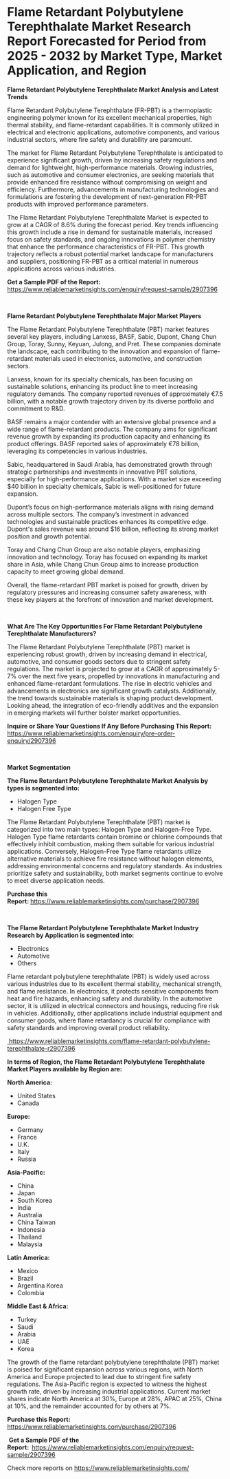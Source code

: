 <p><h1>Flame Retardant Polybutylene Terephthalate Market Research Report Forecasted for Period from 2025 -  2032 by Market Type, Market Application, and Region</h1></p><p><strong>Flame Retardant Polybutylene Terephthalate Market Analysis and Latest Trends</strong></p>
<p><p>Flame Retardant Polybutylene Terephthalate (FR-PBT) is a thermoplastic engineering polymer known for its excellent mechanical properties, high thermal stability, and flame-retardant capabilities. It is commonly utilized in electrical and electronic applications, automotive components, and various industrial sectors, where fire safety and durability are paramount.</p><p>The market for Flame Retardant Polybutylene Terephthalate is anticipated to experience significant growth, driven by increasing safety regulations and demand for lightweight, high-performance materials. Growing industries, such as automotive and consumer electronics, are seeking materials that provide enhanced fire resistance without compromising on weight and efficiency. Furthermore, advancements in manufacturing technologies and formulations are fostering the development of next-generation FR-PBT products with improved performance parameters.</p><p>The Flame Retardant Polybutylene Terephthalate Market is expected to grow at a CAGR of 8.6% during the forecast period. Key trends influencing this growth include a rise in demand for sustainable materials, increased focus on safety standards, and ongoing innovations in polymer chemistry that enhance the performance characteristics of FR-PBT. This growth trajectory reflects a robust potential market landscape for manufacturers and suppliers, positioning FR-PBT as a critical material in numerous applications across various industries.</p></p>
<p><strong>Get a Sample PDF of the Report:&nbsp;</strong> <a href="https://www.reliablemarketinsights.com/enquiry/request-sample/2907396?utm_campaign=3065&utm_medium=2&utm_source=Github&utm_content=ia&utm_term=12032025&utm_id=flame-retardant-polybutylene-terephthalate">https://www.reliablemarketinsights.com/enquiry/request-sample/2907396</a></p>
<p>&nbsp;</p>
<p><strong>Flame Retardant Polybutylene Terephthalate Major Market Players</strong></p>
<p><p>The Flame Retardant Polybutylene Terephthalate (PBT) market features several key players, including Lanxess, BASF, Sabic, Dupont, Chang Chun Group, Toray, Sunny, Keyuan, Julong, and Pret. These companies dominate the landscape, each contributing to the innovation and expansion of flame-retardant materials used in electronics, automotive, and construction sectors.</p><p>Lanxess, known for its specialty chemicals, has been focusing on sustainable solutions, enhancing its product line to meet increasing regulatory demands. The company reported revenues of approximately €7.5 billion, with a notable growth trajectory driven by its diverse portfolio and commitment to R&D.</p><p>BASF remains a major contender with an extensive global presence and a wide range of flame-retardant products. The company aims for significant revenue growth by expanding its production capacity and enhancing its product offerings. BASF reported sales of approximately €78 billion, leveraging its competencies in various industries.</p><p>Sabic, headquartered in Saudi Arabia, has demonstrated growth through strategic partnerships and investments in innovative PBT solutions, especially for high-performance applications. With a market size exceeding $40 billion in specialty chemicals, Sabic is well-positioned for future expansion.</p><p>Dupont’s focus on high-performance materials aligns with rising demand across multiple sectors. The company’s investment in advanced technologies and sustainable practices enhances its competitive edge. Dupont's sales revenue was around $16 billion, reflecting its strong market position and growth potential.</p><p>Toray and Chang Chun Group are also notable players, emphasizing innovation and technology. Toray has focused on expanding its market share in Asia, while Chang Chun Group aims to increase production capacity to meet growing global demand.</p><p>Overall, the flame-retardant PBT market is poised for growth, driven by regulatory pressures and increasing consumer safety awareness, with these key players at the forefront of innovation and market development.</p></p>
<p>&nbsp;</p>
<p><strong>What Are The Key Opportunities For Flame Retardant Polybutylene Terephthalate Manufacturers?</strong></p>
<p><p>The Flame Retardant Polybutylene Terephthalate (PBT) market is experiencing robust growth, driven by increasing demand in electrical, automotive, and consumer goods sectors due to stringent safety regulations. The market is projected to grow at a CAGR of approximately 5-7% over the next five years, propelled by innovations in manufacturing and enhanced flame-retardant formulations. The rise in electric vehicles and advancements in electronics are significant growth catalysts. Additionally, the trend towards sustainable materials is shaping product development. Looking ahead, the integration of eco-friendly additives and the expansion in emerging markets will further bolster market opportunities.</p></p>
<p><strong>Inquire or Share Your Questions If Any Before Purchasing This Report:</strong> <a href="https://www.reliablemarketinsights.com/enquiry/pre-order-enquiry/2907396?utm_campaign=3065&utm_medium=2&utm_source=Github&utm_content=ia&utm_term=12032025&utm_id=flame-retardant-polybutylene-terephthalate">https://www.reliablemarketinsights.com/enquiry/pre-order-enquiry/2907396</a></p>
<p>&nbsp;</p>
<p><strong>Market Segmentation</strong></p>
<p><strong>The Flame Retardant Polybutylene Terephthalate Market Analysis by types is segmented into:</strong></p>
<p><ul><li>Halogen Type</li><li>Halogen Free Type</li></ul></p>
<p><p>The Flame Retardant Polybutylene Terephthalate (PBT) market is categorized into two main types: Halogen Type and Halogen-Free Type. Halogen Type flame retardants contain bromine or chlorine compounds that effectively inhibit combustion, making them suitable for various industrial applications. Conversely, Halogen-Free Type flame retardants utilize alternative materials to achieve fire resistance without halogen elements, addressing environmental concerns and regulatory standards. As industries prioritize safety and sustainability, both market segments continue to evolve to meet diverse application needs.</p></p>
<p><strong>Purchase this Report:&nbsp;</strong><a href="https://www.reliablemarketinsights.com/purchase/2907396?utm_campaign=3065&utm_medium=2&utm_source=Github&utm_content=ia&utm_term=12032025&utm_id=flame-retardant-polybutylene-terephthalate">https://www.reliablemarketinsights.com/purchase/2907396</a></p>
<p>&nbsp;</p>
<p><strong>The Flame Retardant Polybutylene Terephthalate Market Industry Research by Application is segmented into:</strong></p>
<p><ul><li>Electronics</li><li>Automotive</li><li>Others</li></ul></p>
<p><p>Flame retardant polybutylene terephthalate (PBT) is widely used across various industries due to its excellent thermal stability, mechanical strength, and flame resistance. In electronics, it protects sensitive components from heat and fire hazards, enhancing safety and durability. In the automotive sector, it is utilized in electrical connectors and housings, reducing fire risk in vehicles. Additionally, other applications include industrial equipment and consumer goods, where flame retardancy is crucial for compliance with safety standards and improving overall product reliability.</p></p>
<p><a href="https://www.reliablemarketinsights.com/flame-retardant-polybutylene-terephthalate-r2907396?utm_campaign=3065&utm_medium=2&utm_source=Github&utm_content=ia&utm_term=12032025&utm_id=flame-retardant-polybutylene-terephthalate">&nbsp;https://www.reliablemarketinsights.com/flame-retardant-polybutylene-terephthalate-r2907396</a></p>
<p><strong>In terms of Region, the Flame Retardant Polybutylene Terephthalate Market Players available by Region are:</strong></p>
<p>
    <p> <strong> North America: </strong>
        <ul>
            <li>United States</li>
            <li>Canada</li>
        </ul>
        </p> 
    <p> <strong> Europe: </strong>
        <ul>
            <li>Germany</li>
            <li>France</li>
            <li>U.K.</li>
            <li>Italy</li>
            <li>Russia</li>
        </ul>
        </p> 
    <p> <strong> Asia-Pacific: </strong>
        <ul>
            <li>China</li>
            <li>Japan</li>
            <li>South Korea</li>
            <li>India</li>
            <li>Australia</li>
            <li>China Taiwan</li>
            <li>Indonesia</li>
            <li>Thailand</li>
            <li>Malaysia</li>
        </ul>
        </p> 
    <p> <strong> Latin America: </strong>
        <ul>
            <li>Mexico</li>
            <li>Brazil</li>
            <li>Argentina Korea</li>
            <li>Colombia</li>
        </ul>
        </p> 
    <p> <strong> Middle East & Africa: </strong>
        <ul>
            <li>Turkey</li>
            <li>Saudi</li>
            <li>Arabia</li>
            <li>UAE</li>
            <li>Korea</li>
        </ul>
    </p>
    </p>
<p><p>The growth of the flame retardant polybutylene terephthalate (PBT) market is poised for significant expansion across various regions, with North America and Europe projected to lead due to stringent fire safety regulations. The Asia-Pacific region is expected to witness the highest growth rate, driven by increasing industrial applications. Current market shares indicate North America at 30%, Europe at 28%, APAC at 25%, China at 10%, and the remainder accounted for by others at 7%.</p></p>
<p><strong>Purchase this Report: </strong><a href="https://www.reliablemarketinsights.com/purchase/2907396?utm_campaign=3065&utm_medium=2&utm_source=Github&utm_content=ia&utm_term=12032025&utm_id=flame-retardant-polybutylene-terephthalate">https://www.reliablemarketinsights.com/purchase/2907396</a></p>
<p>&nbsp;<strong>Get a Sample PDF of the Report:&nbsp;&nbsp;</strong><a href="https://www.reliablemarketinsights.com/enquiry/request-sample/2907396?utm_campaign=3065&utm_medium=2&utm_source=Github&utm_content=ia&utm_term=12032025&utm_id=flame-retardant-polybutylene-terephthalate">https://www.reliablemarketinsights.com/enquiry/request-sample/2907396</a></p>
<p><strong></strong></p>
<p>Check more reports on <a href="https://www.reliablemarketinsights.com/?utm_campaign=3065&utm_medium=2&utm_source=Github&utm_content=ia&utm_term=12032025&utm_id=flame-retardant-polybutylene-terephthalate">https://www.reliablemarketinsights.com/</a></p>